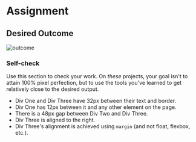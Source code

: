 # Assignment

## Desired Outcome

![outcome](https://github.com/TheOdinProject/css-exercises/raw/main/margin-and-padding/01-margin-and-padding-1/desired-outcome.png)

### Self-check

Use this section to check your work. On _these_ projects, your goal isn't to
attain 100% pixel perfection, but to use the tools you've learned to get
relatively close to the desired output.

- Div One and Div Three have 32px between their text and border.
- Div One has 12px between it and any other element on the page.
- There is a 48px gap between Div Two and Div Three.
- Div Three is aligned to the right.
- Div Three's alignment is achieved using `margin` (and not float, flexbox,
  etc.).
